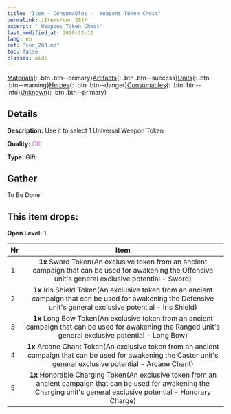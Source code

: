 ```yaml
---
title: "Item - Consumables -  Weapons Token Chest"
permalink: /Items/con_283/
excerpt: " Weapons Token Chest"
last_modified_at: 2020-12-11
lang: en
ref: "con_283.md"
toc: false
classes: wide
---
```

 [Materials](/Items/){: .btn .btn--primary}[Artifacts](/Items/Artifacts/){: .btn .btn--success}[Units](/Items/Units/){: .btn .btn--warning}[Heroes](/Items/Heroes/){: .btn .btn--danger}[Consumables](/Items/Consumables/){: .btn .btn--info}[Unknown](/Items/Unknown/){: .btn .btn--primary}

## Details
 **Description:** Use it to select 1 Universal Weapon Token

 **Quality:** <span style="color: #DA70D6">OK</span>

 **Type:** Gift

## Gather

  To Be Done

## This item drops:

 **Open Level:** 1

  | Nr |      Item    |
  |:---|:------------:|
  | 1 |  **1x** Sword Token(An exclusive token from an ancient campaign that can be used for awakening the Offensive unit's general exclusive potential - Sword) | 
  | 2 |  **1x** Iris Shield Token(An exclusive token from an ancient campaign that can be used for awakening the Defensive unit's general exclusive potential - Iris Shield) | 
  | 3 |  **1x** Long Bow Token(An exclusive token from an ancient campaign that can be used for awakening the Ranged unit's general exclusive potential - Long Bow) | 
  | 4 |  **1x** Arcane Chant Token(An exclusive token from an ancient campaign that can be used for awakening the Caster unit's general exclusive potential - Arcane Chant) | 
  | 5 |  **1x** Honorable Charging Token(An exclusive token from an ancient campaign that can be used for awakening the Charging unit's general exclusive potential - Honorary Charge) | 
